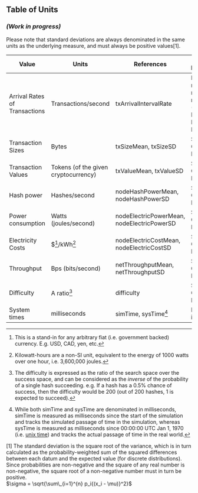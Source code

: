 

## Table of Units

### *(Work in progress)*

Please note that standard deviations are always denominated in the same
units as the underlying measure, and must always be positive values[1].

<table>
<colgroup>
<col style="width: 25%" />
<col style="width: 25%" />
<col style="width: 25%" />
<col style="width: 25%" />
</colgroup>
<thead>
<tr class="header">
<th>Value</th>
<th>Units</th>
<th>References</th>
<th>Domain Restrictions</th>
</tr>
</thead>
<tbody>
<tr class="odd">
<td>Arrival Rates of Transactions</td>
<td>Transactions/second</td>
<td>txArrivalIntervalRate</td>
<td>Non-negative real numbers (4-byte Floating Point Numbers)</td>
</tr>
<tr class="even">
<td>Transaction Sizes</td>
<td>Bytes</td>
<td>txSizeMean, txSizeSD</td>
<td><span class="math inline">$\R_{\ge 0}$</span> (4-byte FP)</td>
</tr>
<tr class="odd">
<td>Transaction Values</td>
<td>Tokens (of the given cryptocurrency)</td>
<td>txValueMean, txValueSD</td>
<td><span class="math inline">$\R_{\ge 0}$</span> (4-byte FP)</td>
</tr>
<tr class="even">
<td>Hash power</td>
<td>Hashes/second</td>
<td>nodeHashPowerMean, nodeHashPowerSD</td>
<td><span class="math inline">$\R_{\ge 0}$</span> (4-byte FP)</td>
</tr>
<tr class="odd">
<td>Power consumption</td>
<td>Watts (joules/second)</td>
<td>nodeElectricPowerMean, nodeElectricPowerSD</td>
<td><span class="math inline">$\R_{\ge 0}$</span> (4-byte FP)</td>
</tr>
<tr class="even">
<td>Electricity Costs</td>
<td>$<a href="#fn1" class="footnote-ref" id="fnref1"
role="doc-noteref"><sup>1</sup></a>/kWh<a href="#fn2"
class="footnote-ref" id="fnref2"
role="doc-noteref"><sup>2</sup></a></td>
<td>nodeElectricCostMean, nodeElectricCostSD</td>
<td><span class="math inline">$\R_{\ge 0}$</span> (4-byte FP)</td>
</tr>
<tr class="odd">
<td>Throughput</td>
<td>Bps (bits/second)</td>
<td>netThroughputMean, netThroughputSD</td>
<td><span class="math inline">$\R_{\ge 0}$</span> (4-byte FP)</td>
</tr>
<tr class="even">
<td>Difficulty</td>
<td>A ratio<a href="#fn3" class="footnote-ref" id="fnref3"
role="doc-noteref"><sup>3</sup></a></td>
<td>difficulty</td>
<td><span class="math inline">$\R_{\ge 0}$</span> (8-byte FP)</td>
</tr>
<tr class="odd">
<td>System times</td>
<td>milliseconds</td>
<td>simTime, sysTime<a href="#fn4" class="footnote-ref" id="fnref4"
role="doc-noteref"><sup>4</sup></a></td>
<td>Positive integers</td>
</tr>
</tbody>
</table>
<section id="footnotes" class="footnotes footnotes-end-of-document"
role="doc-endnotes">
<hr />
<ol>
<li id="fn1"><p>This is a stand-in for any arbitrary fiat
(i.e. government backed) currency. E.g. USD, CAD, yen, etc.<a
href="#fnref1" class="footnote-back" role="doc-backlink">↩︎</a></p></li>
<li id="fn2"><p>Kilowatt-hours are a non-SI unit, equivalent to the
energy of 1000 watts over one hour, i.e. 3,600,000 joules.<a
href="#fnref2" class="footnote-back" role="doc-backlink">↩︎</a></p></li>
<li id="fn3"><p>The difficulty is expressed as the ratio of the search
space over the success space, and can be considered as the
<em>inverse</em> of the probability of a single hash succeeding. e.g. If
a hash has a 0.5% chance of success, then the difficulty would be 200
(out of 200 hashes, 1 is expected to succeed).<a href="#fnref3"
class="footnote-back" role="doc-backlink">↩︎</a></p></li>
<li id="fn4"><p>While both simTime and sysTime are denominated in
milliseconds, simTime is measured as milliseconds since the start of the
simulation and tracks the simulated passage of time in the simulation,
whereas sysTime is measured as milliseconds since 00:00:00 UTC Jan 1,
1970 (i.e. <a href="https://en.wikipedia.org/wiki/Unix_time">unix
time</a>) and tracks the actual passage of time in the real world.<a
href="#fnref4" class="footnote-back" role="doc-backlink">↩︎</a></p></li>
</ol>
</section>

[1] The standard deviation is the square root of the variance, which is
in turn calculated as the probability-weighted sum of the squared
differences between each datum and the expected value (for discrete
distributions). Since probabilities are non-negative and the square of
any real number is non-negative, the square root of a non-negative
number must in turn be positive.  
$\sigma = \sqrt{\sum\_{i=1}^{n} p_i{(x_i - \mu)}^2}$
